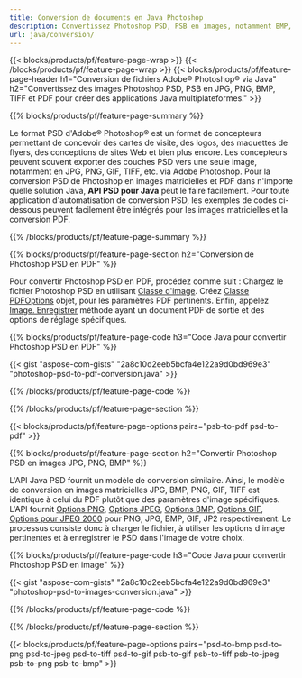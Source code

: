 ```yaml
---
title: Conversion de documents en Java Photoshop
description: Convertissez Photoshop PSD, PSB en images, notamment BMP, JPG, PNG, TIFF et PDF via la bibliothèque Java.
url: java/conversion/
---
```


{{< blocks/products/pf/feature-page-wrap >}}
{{< /blocks/products/pf/feature-page-wrap >}}
{{< blocks/products/pf/feature-page-header h1="Conversion de fichiers Adobe® Photoshop® via Java" h2="Convertissez des images Photoshop PSD, PSB en JPG, PNG, BMP, TIFF et PDF pour créer des applications Java multiplateformes." >}}

{{% blocks/products/pf/feature-page-summary %}}

Le format PSD d'Adobe® Photoshop® est un format de concepteurs permettant de concevoir des cartes de visite, des logos, des maquettes de flyers, des conceptions de sites Web et bien plus encore. Les concepteurs peuvent souvent exporter des couches PSD vers une seule image, notamment en JPG, PNG, GIF, TIFF, etc. via Adobe Photoshop. Pour la conversion PSD de Photoshop en images matricielles et PDF dans n'importe quelle solution Java, **API PSD pour Java** peut le faire facilement. Pour toute application d'automatisation de conversion PSD, les exemples de codes ci-dessous peuvent facilement être intégrés pour les images matricielles et la conversion PDF.

{{% /blocks/products/pf/feature-page-summary %}}

{{% blocks/products/pf/feature-page-section h2="Conversion de Photoshop PSD en PDF" %}}

Pour convertir Photoshop PSD en PDF, procédez comme suit : Chargez le fichier Photoshop PSD en utilisant [Classe d'image](https://apireference.aspose.com/psd/java/com.aspose.psd/Image). Créez [Classe PDFOptions](https://apireference.aspose.com/psd/java/com.aspose.psd.imageoptions/PdfOptions) objet, pour les paramètres PDF pertinents. Enfin, appelez [Image. Enregistrer](https://apireference.aspose.com/psd/java/com.aspose.psd/Image#save-java.lang.String-com.aspose.psd.ImageOptionsBase-) méthode ayant un document PDF de sortie et des options de réglage spécifiques.

{{% blocks/products/pf/feature-page-code h3="Code Java pour convertir Photoshop PSD en PDF" %}}

{{< gist "aspose-com-gists" "2a8c10d2eeb5bcfa4e122a9d0bd969e3" "photoshop-psd-to-pdf-conversion.java" >}}

{{% /blocks/products/pf/feature-page-code %}}

{{% /blocks/products/pf/feature-page-section %}}

{{< blocks/products/pf/feature-page-options pairs="psb-to-pdf psd-to-pdf" >}}

{{% blocks/products/pf/feature-page-section h2="Convertir Photoshop PSD en images JPG, PNG, BMP" %}}

L'API Java PSD fournit un modèle de conversion similaire. Ainsi, le modèle de conversion en images matricielles JPG, BMP, PNG, GIF, TIFF est identique à celui du PDF plutôt que des paramètres d'image spécifiques. L'API fournit [Options PNG](https://apireference.aspose.com/psd/java/com.aspose.psd.imageoptions/PngOptions), [Options JPEG](https://apireference.aspose.com/psd/java/com.aspose.psd.imageoptions/JpegOptions), [Options BMP](https://apireference.aspose.com/psd/java/com.aspose.psd.imageoptions/BmpOptions), [Options GIF](https://apireference.aspose.com/psd/java/com.aspose.psd.imageoptions/GifOptions), [Options pour JPEG 2000](https://apireference.aspose.com/psd/java/com.aspose.psd.imageoptions/Jpeg2000Options) pour PNG, JPG, BMP, GIF, JP2 respectivement. Le processus consiste donc à charger le fichier, à utiliser les options d'image pertinentes et à enregistrer le PSD dans l'image de votre choix.

{{% blocks/products/pf/feature-page-code h3="Code Java pour convertir Photoshop PSD en image" %}}

{{< gist "aspose-com-gists" "2a8c10d2eeb5bcfa4e122a9d0bd969e3" "photoshop-psd-to-images-conversion.java" >}}

{{% /blocks/products/pf/feature-page-code %}}

{{% /blocks/products/pf/feature-page-section %}}

{{< blocks/products/pf/feature-page-options pairs="psd-to-bmp psd-to-png psd-to-jpeg psd-to-tiff psd-to-gif psb-to-gif psb-to-tiff psb-to-jpeg psb-to-png psb-to-bmp" >}}

